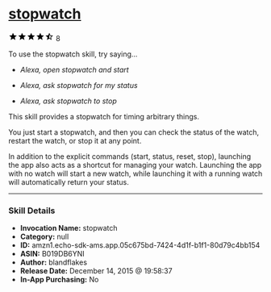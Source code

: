 # [stopwatch](http://alexa.amazon.com/#skills/amzn1.echo-sdk-ams.app.05c675bd-7424-4d1f-b1f1-80d79c4bb154)
![4.5 stars](../../images/ic_star_black_18dp_1x.png)![4.5 stars](../../images/ic_star_black_18dp_1x.png)![4.5 stars](../../images/ic_star_black_18dp_1x.png)![4.5 stars](../../images/ic_star_black_18dp_1x.png)![4.5 stars](../../images/ic_star_half_black_18dp_1x.png) 8

To use the stopwatch skill, try saying...

* *Alexa, open stopwatch and start*

* *Alexa, ask stopwatch for my status*

* *Alexa, ask stopwatch to stop*

This skill provides a stopwatch for timing arbitrary things.

You just start a stopwatch, and then you can check the status of the watch, restart the watch, or stop it at any point.

In addition to the explicit commands (start, status, reset, stop), launching the app also acts as a shortcut for managing your watch. Launching the app with no watch will start a new watch, while launching it with a running watch will automatically return your status.

***

### Skill Details

* **Invocation Name:** stopwatch
* **Category:** null
* **ID:** amzn1.echo-sdk-ams.app.05c675bd-7424-4d1f-b1f1-80d79c4bb154
* **ASIN:** B019DB6YNI
* **Author:** blandflakes
* **Release Date:** December 14, 2015 @ 19:58:37
* **In-App Purchasing:** No
